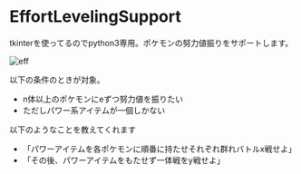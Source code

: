 
EffortLevelingSupport
===

tkinterを使ってるのでpython3専用。ポケモンの努力値振りをサポートします。

![eff](https://user-images.githubusercontent.com/28250432/107610242-8226dd00-6c84-11eb-96ba-1aa984da26ad.png)

以下の条件のときが対象。

- n体以上のポケモンにeずつ努力値を振りたい
- ただしパワー系アイテムが一個しかない

以下のようなことを教えてくれます

- 「パワーアイテムを各ポケモンに順番に持たせそれぞれ群れバトルx戦せよ」
- 「その後、パワーアイテムをもたせず一体戦をy戦せよ」
